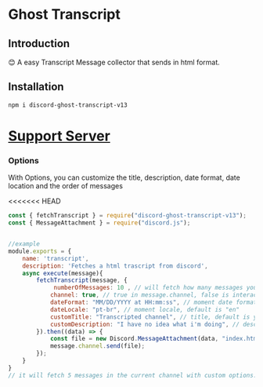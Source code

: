 # Ghost Transcript

## Introduction

😊 A easy Transcript Message collector that sends in html format. 

## Installation
```
npm i discord-ghost-transcript-v13
```


[Support Server](https://discord.gg/gTmh5TcEwR)
=======


### Options

With Options, you can customize the title, description, date format, date location and the order of messages

<<<<<<< HEAD
``` javascript
const { fetchTranscript } = require("discord-ghost-transcript-v13");
const { MessageAttachment } = require("discord.js");


//example
module.exports = {
    name: 'transcript',
    description: 'Fetches a html trascript from discord',
    async execute(message){
        fetchTranscript(message, {
             numberOfMessages: 10 , // will fetch how many messages you want  5 to 100 messages to fetch, default is 5
            channel: true, // true in message.channel, false is interaction.channel
            dateFormat: "MM/DD/YYYY at HH:mm:ss", // moment date format, default is 'E, d MMM yyyy HH:mm:ss Z'
            dateLocale: "pt-br", // moment locale, default is "en"
            customTitle: "Transcripted channel", // title, default is your guild name
            customDescription: "I have no idea what i'm doing", // description, default is `Transcripted ${numberOfMessages} messages From: ${channel.name}`
        }).then((data) => {
            const file = new Discord.MessageAttachment(data, "index.html");
            message.channel.send(file);
        });
    }
}
// it will fetch 5 messages in the current channel with custom options.
```
